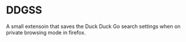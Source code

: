 # DDGSS
 A small extensoin that saves the Duck Duck Go search settings when on private browsing mode in firefox.
